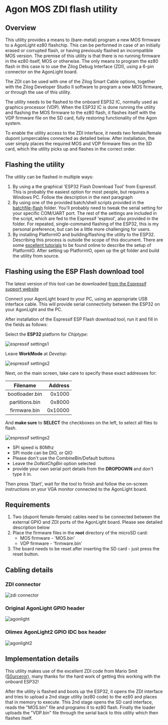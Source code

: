 # Agon MOS ZDI flash utility
## Overview
This utility provides a means to (bare-metal) program a new MOS firmware to a AgonLight ez80 flashchip. This can be performed in case of an initially erased or corrupted flash, or having previously flashed an incompatible MOS version.
The premise of this utility is that there is no running firmware in the ez80 itself, MOS or otherwise. The only means to program the ez80 flash in this case is to use the Zilog Debug Interface (ZDI), using a 6-pin connector on the AgonLight board.

The ZDI can be used with one of the Zilog Smart Cable options, together with the Zilog Developer Studio II software to program a new MOS firmware, or through the use of this utility.

The utility needs to be flashed to the onboard ESP32 IC, normally used as graphics processor (VDP). When the ESP32 IC is done running the utility and flashing the MOS firmware to the ez80 flash, it flashes itself with the VDP firmware file on the SD card, fully restoring functionality of the Agon system.

To enable the utility access to the ZDI interface, it needs two female/female dupont jumpercables connected as detailed below. After installation, the user simply places the required MOS and VDP firmware files on the SD card, which the utility picks up and flashes in the correct order.

## Flashing the utility
The utility can be flashed in multiple ways:
1. By using a the graphical 'ESP32 Flash Download Tool' from Espressif. This is probably the easiest option for most people, but requires a Windows PC. Follow the description in the next paragraph
2. By using one of the provided batch/shell scripts provided in the [batchfile-flash](https://github.com/envenomator/agon-vdpflash/tree/master/batchfile-flash) folder. You'll probably need to tweak the serial setting for your specific COM/UART port. The rest of the settings are included in the script, which are fed to the Espressif 'esptool', also provided in the folder. For repeated, single-command flashing of the ESP32, this is my personal preference, but can be a little more challenging for users.
3. By installing PlatformIO and building/flashing the utility to the ESP32. Describing this process is outside the scope of this document. There are some [excellent tutorials](https://randomnerdtutorials.com/vs-code-platformio-ide-esp32-esp8266-arduino/) to be found online to describe the setup of PlatformIO. After setting up PlatformIO, open up the git folder and build the utility from source.

## Flashing using the ESP Flash download tool
The latest version of this tool can be downloaded [from the Espressif support website](https://www.espressif.com/en/support/download/other-tools?keys=&field_type_tid%5B%5D=13)

Connect your AgonLight board to your PC, using an appropriate USB interface cable. This will provide serial connectivity between the ESP32 on your AgonLight and the PC.

After installation of the Espressif ESP Flash download tool, run it and fill in the fields as follows:

Select the **ESP32** platform for *Chiptype*:

![espressif settings1](/media/flash-settings1.png)

Leave **WorkMode** at *Develop*:

![espressif settings2](/media/flash-settings2.png)

Next, on the main screen, take care to specify these exact addresses for:

|    Filename    | Address |
|:--------------:|--------:|
| bootloader.bin |  0x1000 |
| partitions.bin |  0x8000 |
|  firmware.bin  | 0x10000 |

And **make sure** to **SELECT** the checkboxes on the left, to select all files to flash.

![espressif settings2](/media/flash-tool.png)

- SPI speed is 80Mhz
- SPI mode can be DIO, or QIO
- Please don't use the CombineBin/Default buttons
- Leave the *DoNotChgBin* option selected
- provide your own serial port details from the **DROPDOWN** and don't type it in.
 
Then press 'Start', wait for the tool to finish and follow the on-screen instructions on your VGA monitor connected to the AgonLight board.

## Requirements
1. Two (dupont female-female) cables need to be connected between the external GPIO and ZDI ports of the AgonLight board. Please see detailed description below
2. Place the firmware files in the **root** directory of the microSD card:
	- MOS firmware - 'MOS.bin'
	- VDP firmware - 'firmware.bin'
3. The board needs to be reset after inserting the SD card - just press the reset button.

## Cabling details
### ZDI connector
![zdi connector](/media/zdi.png)

### Original AgonLight GPIO header
![agonlight](/media/originalagonlight.png)

### Olimex AgonLight2 GPIO IDC box header
![agonlight2](/media/olimexagonlight2.png)

## Implementation details
This utility makes use of the excellent ZDI code from Mario Smit ([S0urceror](https://github.com/S0urceror/AgonElectronHAL)), many thanks for the hard work of getting this working with the onboard ESP32!

After the utility is flashed and boots up the ESP32, it opens the ZDI interface and tries to upload a 2nd stage utility (ez80 code) to the ez80 and places that in memory to execute. This 2nd stage opens the SD card interface, reads the "MOS.bin" file and programs it to ez80 flash. Finally the loader uploads the "VDP.bin" file through the serial back to this utility which then flashes itself.